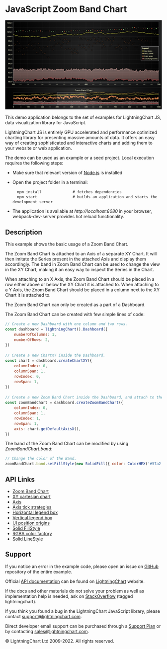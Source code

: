 # JavaScript Zoom Band Chart

![JavaScript Zoom Band Chart](zoomBandChart-darkGold.png)

This demo application belongs to the set of examples for LightningChart JS, data visualization library for JavaScript.

LightningChart JS is entirely GPU accelerated and performance optimized charting library for presenting massive amounts of data. It offers an easy way of creating sophisticated and interactive charts and adding them to your website or web application.

The demo can be used as an example or a seed project. Local execution requires the following steps:

-   Make sure that relevant version of [Node.js](https://nodejs.org/en/download/) is installed
-   Open the project folder in a terminal:

          npm install              # fetches dependencies
          npm start                # builds an application and starts the development server

-   The application is available at _http://localhost:8080_ in your browser, webpack-dev-server provides hot reload functionality.


## Description

This example shows the basic usage of a Zoom Band Chart.

The Zoom Band Chart is attached to an Axis of a separate XY Chart. It will then imitate the Series present in the attached Axis and display them accordingly. The band in Zoom Band Chart can be used to change the view in the XY Chart, making it an easy way to inspect the Series in the Chart.

When attaching to an X Axis, the Zoom Band Chart should be placed in a row either above or below the XY Chart it is attached to.
When attaching to a Y Axis, the Zoom Band Chart should be placed in a column next to the XY Chart it is attached to.

The Zoom Band Chart can only be created as a part of a Dashboard.

The Zoom Band Chart can be created with few simple lines of code:

```javascript
// Create a new Dashboard with one column and two rows.
const dashboard = lightningChart().Dashboard({
    numberOfColumns: 1,
    numberOfRows: 2,
})

// Create a new ChartXY inside the Dashboard.
const chart = dashboard.createChartXY({
    columnIndex: 0,
    columnSpan: 1,
    rowIndex: 0,
    rowSpan: 1,
})

// Create a new Zoom Band Chart inside the Dashboard, and attach to the X Axis of the XY Chart created before.
const zoomBandChart = dashboard.createZoomBandChart({
    columnIndex: 0,
    columnSpan: 1,
    rowIndex: 1,
    rowSpan: 1,
    axis: chart.getDefaultAxisX(),
})
```

The band of the Zoom Band Chart can be modified by using _ZoomBandChart.band_:

```javascript
// Change the color of the Band.
zoomBandChart.band.setFillStyle(new SolidFill({ color: ColorHEX('#57a2') }))
```


## API Links

* [Zoom Band Chart]
* [XY cartesian chart]
* [Axis]
* [Axis tick strategies]
* [Horizontal legend box]
* [Vertical legend box]
* [UI position origins]
* [Solid FillStyle]
* [RGBA color factory]
* [Solid LineStyle]


## Support

If you notice an error in the example code, please open an issue on [GitHub][0] repository of the entire example.

Official [API documentation][1] can be found on [LightningChart][2] website.

If the docs and other materials do not solve your problem as well as implementation help is needed, ask on [StackOverflow][3] (tagged lightningchart).

If you think you found a bug in the LightningChart JavaScript library, please contact support@lightningchart.com.

Direct developer email support can be purchased through a [Support Plan][4] or by contacting sales@lightningchart.com.

[0]: https://github.com/Arction/
[1]: https://lightningchart.com/lightningchart-js-api-documentation/
[2]: https://lightningchart.com
[3]: https://stackoverflow.com/questions/tagged/lightningchart
[4]: https://lightningchart.com/support-services/

© LightningChart Ltd 2009-2022. All rights reserved.


[Zoom Band Chart]: https://lightningchart.com/lightningchart-js-api-documentation/v4.1.0/classes/ZoomBandChart.html
[XY cartesian chart]: https://lightningchart.com/lightningchart-js-api-documentation/v4.1.0/classes/ChartXY.html
[Axis]: https://lightningchart.com/lightningchart-js-api-documentation/v4.1.0/classes/Axis.html
[Axis tick strategies]: https://lightningchart.com/lightningchart-js-api-documentation/v4.1.0/variables/AxisTickStrategies.html
[Horizontal legend box]: https://lightningchart.com/lightningchart-js-api-documentation/v4.1.0/variables/LegendBoxBuilders.html
[Vertical legend box]: https://lightningchart.com/lightningchart-js-api-documentation/v4.1.0/variables/LegendBoxBuilders.html
[UI position origins]: https://lightningchart.com/lightningchart-js-api-documentation/v4.1.0/variables/UIOrigins.html
[Solid FillStyle]: https://lightningchart.com/lightningchart-js-api-documentation/v4.1.0/classes/SolidFill.html
[RGBA color factory]: https://lightningchart.com/lightningchart-js-api-documentation/v4.1.0/functions/ColorRGBA.html
[Solid LineStyle]: https://lightningchart.com/lightningchart-js-api-documentation/v4.1.0/classes/SolidLine.html


